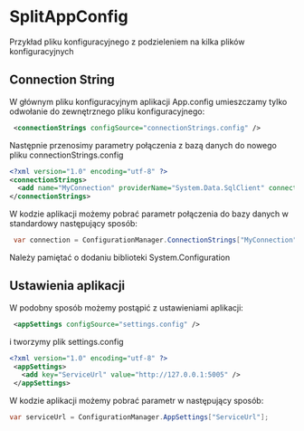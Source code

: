 # SplitAppConfig
Przykład pliku konfiguracyjnego z podzieleniem na kilka plików konfiguracyjnych


## Connection String

W głównym pliku konfiguracyjnym aplikacji App.config umieszczamy tylko odwołanie do zewnętrznego pliku konfiguracyjnego:

~~~ xml
 <connectionStrings configSource="connectionStrings.config" />
~~~
 
Następnie przenosimy parametry połączenia z bazą danych do nowego pliku connectionStrings.config
 
~~~ xml
<?xml version="1.0" encoding="utf-8" ?>
<connectionStrings>
  <add name="MyConnection" providerName="System.Data.SqlClient" connectionString="Data Source=(local)\SQLEXPRESS;Initial Catalog=MyDatabase;Integrated Security=True;Connect Timeout=30;Encrypt=False;TrustServerCertificate=True;ApplicationIntent=ReadWrite;MultiSubnetFailover=False" />
</connectionStrings>
~~~

W kodzie aplikacji możemy pobrać parametr połączenia do bazy danych w standardowy następujący sposób:

~~~ csharp
 var connection = ConfigurationManager.ConnectionStrings["MyConnection"].ConnectionString;               
~~~

Należy pamiętać o dodaniu biblioteki System.Configuration




## Ustawienia aplikacji

W podobny sposób możemy postąpić z ustawieniami aplikacji:

~~~ xml
 <appSettings configSource="settings.config" />
 ~~~
 
 i tworzymy plik settings.config
 
 ~~~ xml
 <?xml version="1.0" encoding="utf-8" ?>
  <appSettings>
    <add key="ServiceUrl" value="http://127.0.0.1:5005" />
  </appSettings>
  ~~~

 W kodzie aplikacji możemy pobrać parametr w następujący sposób:

~~~ csharp
var serviceUrl = ConfigurationManager.AppSettings["ServiceUrl"];
~~~

 
 

